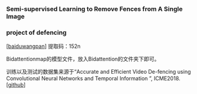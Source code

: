 ### Semi-supervised Learning to Remove Fences from A Single Image

### project of defencing

[[baiduwangpan](https://pan.baidu.com/s/1UwUG3pg3xNdS7cURK88acg )]  提取码：152n 

Bidattentionmap的模型文件，放入Bidattention的文件夹下即可。

训练以及测试的数据集来源于“Accurate and Efficient Video De-fencing using Convolutional Neural Networks and Temporal Information ”, ICME2018.[[github](https://github.com/chen-du/De-fencing)]
